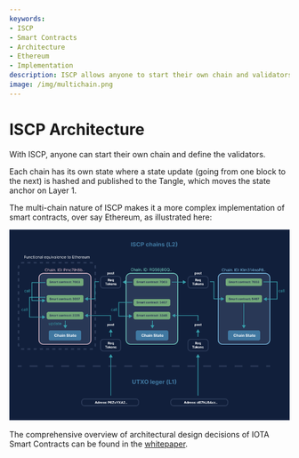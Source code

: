 ```yaml
---
keywords:
- ISCP
- Smart Contracts
- Architecture
- Ethereum
- Implementation
description: ISCP allows anyone to start their own chain and validators. Link to full technical description of the ISCP architecture  
image: /img/multichain.png
---
```

# ISCP Architecture

With ISCP, anyone can start their own chain and define the validators.

Each chain has its own state where a state update (going from one block to the next) is hashed and published to the Tangle, which moves the state anchor on Layer 1.

The multi-chain nature of ISCP makes it a more complex implementation of smart contracts, over say Ethereum, as illustrated here:

![ISCP multichain architecture](../../../static/img/multichain.png)

The comprehensive overview of architectural design decisions of IOTA Smart Contracts can be found in the
[whitepaper](https://github.com/iotaledger/wasp/raw/master/documentation/ISC_WP_Nov_10_2021.pdf).
